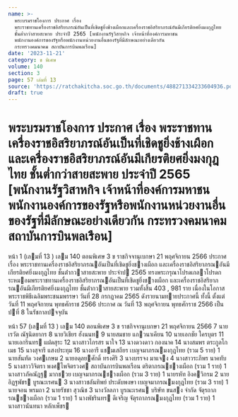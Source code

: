 ```yaml
---
name: >-
  พระบรมราชโองการ ประกาศ เรื่อง
  พระราชทานเครื่องราชอิสริยาภรณ์อันเป็นที่เชิดชูยิ่งช้างเผือกและเครื่องราชอิสริยาภรณ์อันมีเกียรติยศยิ่งมงกุฎไทย
  ชั้นต่ำกว่าสายสะพาย ประจำปี 2565 [พนักงานรัฐวิสาหกิจ เจ้าหน้าที่องค์การมหาชน
  พนักงานองค์การของรัฐหรือพนักงานหน่วยงานอื่นของรัฐที่มีลักษณะอย่างเดียวกัน
  กระทรวงคมนาคม สถาบันการบินพลเรือน]
date: '2023-11-21'
category: ข พิเศษ
volume: 140
section: 3
page: 57 เล่มที่ 13
source: 'https://ratchakitcha.soc.go.th/documents/488271334233604936.pdf'
draft: true
---
```


# พระบรมราชโองการ ประกาศ เรื่อง พระราชทานเครื่องราชอิสริยาภรณ์อันเป็นที่เชิดชูยิ่งช้างเผือกและเครื่องราชอิสริยาภรณ์อันมีเกียรติยศยิ่งมงกุฎไทย ชั้นต่ำกว่าสายสะพาย ประจำปี 2565 [พนักงานรัฐวิสาหกิจ เจ้าหน้าที่องค์การมหาชน พนักงานองค์การของรัฐหรือพนักงานหน่วยงานอื่นของรัฐที่มีลักษณะอย่างเดียวกัน กระทรวงคมนาคม สถาบันการบินพลเรือน]

หน้า 1 (เลมที่ 13 ) เลม 140 ตอนพิเศษ 3 ข ราชกิจจานุเบกษา 21 พฤศจิกายน 2566 ประกาศ เรื่อง พระราชทานเครื่องราชอิสริยาภรณอันเป็นที่เชิดชูยิ่งชางเผือก และเครื่องราชอิสริยาภรณอันมีเกียรติยศยิ่งมงกุฎไทย ชั้นต่ํากวาสายสะพาย ประจําป 2565 ทรงพระกรุณาโปรดเกลาโปรดกระหมอมพระราชทานเครื่องราชอิสริยาภรณอันเป็นที่เชิดชูยิ่งชางเผือก และเครื่องราชอิสริยาภรณอันมีเกียรติยศยิ่งมงกุฎไทย ชั้นต่ํากวาสายสะพาย รวมทั้งสิ้น 403 , 981 ราย เนื่องในโอกาสพระราชพิธีเฉลิมพระชนมพรรษา วันที่ 28 กรกฎาคม 2565 ดังรายนามทายประกาศนี้ ทั้งนี้ ตั้งแต่วันที่ 11 พฤศจิกายน พุทธศักราช 2566 ประกาศ ณ วันที่ 13 พฤศจิกายน พุทธศักราช 2566 เป็นปที่ 8 ในรัชกาลปจจุบัน

หน้า 57 (เลมที่ 13 ) เลม 140 ตอนพิเศษ 3 ข ราชกิจจานุเบกษา 21 พฤศจิกายน 2566 7 นายเรวัต ณัฐนิตยากร 8 นายวิเชียร ฮังนนท 9 นายสมชาย แกวนาเคียน 10 นายเอกชัย ใครบุตร 11 นายเอกรินทร แฝดสุระ 12 นางสาวไกรสร นาใจ 13 นางดวงดาว กองนาค 14 นางสมพร ตระกูลโกเมธ 15 นางสุจารี แสงประทุม 16 นางอารี แชมเสถียร เบญจมาภรณมงกุฎไทย (รวม 5 ราย) 1 นายสันทัด วงศเกษม 2 นายอดุลยศักดิ์ ทรงศิริ 3 นางบรรจง มาแจง 4 นางสาวระภีพร นาคทับ 5 นางสาววิจิตรา พงศไพจิตรวงศ สถาบันการบินพลเรือน ตริตาภรณชางเผือก (รวม 1 ราย) 1 นางสาวภัคณัฎฐ มากชวย เบญจมาภรณชางเผือก (รวม 3 ราย) 1 นายรหัท อิงควิกรม 2 นายอิฏฐพัชร บูรณะเรศน 3 นางสาวชลันทิพย์ ประดับพงษา เบญจมาภรณมงกุฎไทย (รวม 3 ราย) 1 นายจอน พรมถา 2 นายรัชชา สุวณิช 3 นางวัลลภา บูรณะเรศน บริษัท ขนสง จํากัด จัตุรถาภรณชางเผือก (รวม 1 ราย) 1 นางพัชรินทร ดีเจริญ จัตุรถาภรณมงกุฎไทย (รวม 1 ราย) 1 นางสาวนันทนา หลักเพ็ชร
